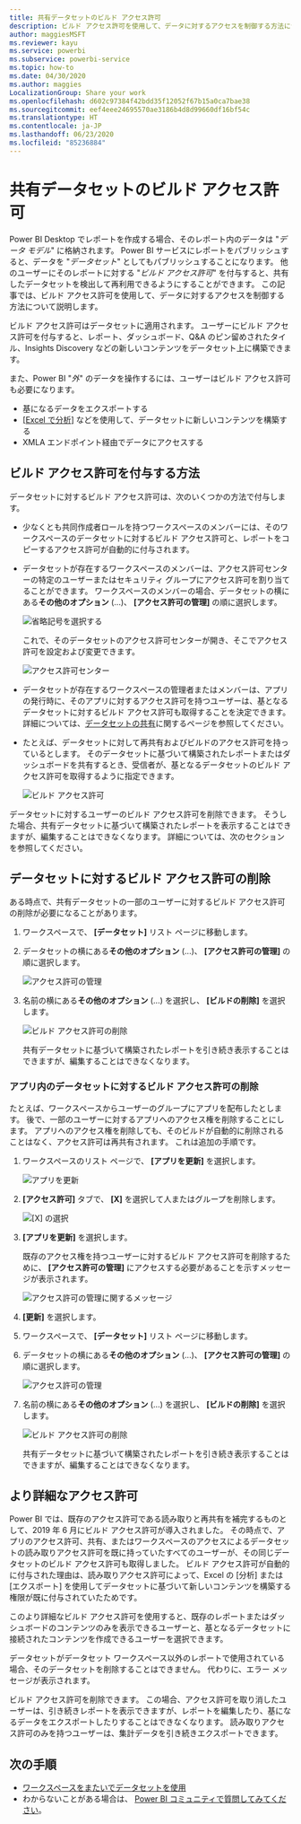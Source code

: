 ```yaml
---
title: 共有データセットのビルド アクセス許可
description: ビルド アクセス許可を使用して、データに対するアクセスを制御する方法について学習します。
author: maggiesMSFT
ms.reviewer: kayu
ms.service: powerbi
ms.subservice: powerbi-service
ms.topic: how-to
ms.date: 04/30/2020
ms.author: maggies
LocalizationGroup: Share your work
ms.openlocfilehash: d602c97384f42bdd35f12052f67b15a0ca7bae38
ms.sourcegitcommit: eef4eee24695570ae3186b4d8d99660df16bf54c
ms.translationtype: HT
ms.contentlocale: ja-JP
ms.lasthandoff: 06/23/2020
ms.locfileid: "85236884"
---
```

# <a name="build-permission-for-shared-datasets"></a>共有データセットのビルド アクセス許可

Power BI Desktop でレポートを作成する場合、そのレポート内のデータは "*データ モデル*" に格納されます。 Power BI サービスにレポートをパブリッシュすると、データを "*データセット*" としてもパブリッシュすることになります。 他のユーザーにそのレポートに対する "*ビルド アクセス許可*" を付与すると、共有したデータセットを検出して再利用できるようにすることができます。 この記事では、ビルド アクセス許可を使用して、データに対するアクセスを制御する方法について説明します。

ビルド アクセス許可はデータセットに適用されます。 ユーザーにビルド アクセス許可を付与すると、レポート、ダッシュボード、Q&A のピン留めされたタイル、Insights Discovery などの新しいコンテンツをデータセット上に構築できます。 

また、Power BI "*外*" のデータを操作するには、ユーザーはビルド アクセス許可も必要になります。

- 基になるデータをエクスポートする
- [[Excel で分析]](../collaborate-share/service-analyze-in-excel.md) などを使用して、データセットに新しいコンテンツを構築する
- XMLA エンドポイント経由でデータにアクセスする

## <a name="ways-to-give-build-permission"></a>ビルド アクセス許可を付与する方法

データセットに対するビルド アクセス許可は、次のいくつかの方法で付与します。

- 少なくとも共同作成者ロールを持つワークスペースのメンバーには、そのワークスペースのデータセットに対するビルド アクセス許可と、レポートをコピーするアクセス許可が自動的に付与されます。
 
- データセットが存在するワークスペースのメンバーは、アクセス許可センターの特定のユーザーまたはセキュリティ グループにアクセス許可を割り当てることができます。 ワークスペースのメンバーの場合、データセットの横にある**その他のオプション** (...)、 **[アクセス許可の管理]** の順に選択します。

    ![省略記号を選択する](media/service-datasets-build-permissions/power-bi-dataset-permissions-new-look.png)

    これで、そのデータセットのアクセス許可センターが開き、そこでアクセス許可を設定および変更できます。

    ![アクセス許可センター](media/service-datasets-build-permissions/power-bi-dataset-remove-permissions-no-callouts.png)

- データセットが存在するワークスペースの管理者またはメンバーは、アプリの発行時に、そのアプリに対するアクセス許可を持つユーザーは、基となるデータセットに対するビルド アクセス許可も取得することを決定できます。 詳細については、[データセットの共有](service-datasets-share.md)に関するページを参照してください。

- たとえば、データセットに対して再共有およびビルドのアクセス許可を持っているとします。 そのデータセットに基づいて構築されたレポートまたはダッシュボードを共有するとき、受信者が、基となるデータセットのビルド アクセス許可を取得するように指定できます。

    ![ビルド アクセス許可](media/service-datasets-build-permissions/power-bi-share-report-allow-users.png)

データセットに対するユーザーのビルド アクセス許可を削除できます。 そうした場合、共有データセットに基づいて構築されたレポートを表示することはできますが、編集することはできなくなります。 詳細については、次のセクションを参照してください。

## <a name="remove-build-permission-for-a-dataset"></a>データセットに対するビルド アクセス許可の削除

ある時点で、共有データセットの一部のユーザーに対するビルド アクセス許可の削除が必要になることがあります。 

1. ワークスペースで、 **[データセット]** リスト ページに移動します。 
1. データセットの横にある**その他のオプション** (...)、 **[アクセス許可の管理]** の順に選択します。

    ![アクセス許可の管理](media/service-datasets-build-permissions/power-bi-dataset-permissions-new-look.png)

1. 名前の横にある**その他のオプション** (...) を選択し、 **[ビルドの削除]** を選択します。

    ![ビルド アクセス許可の削除](media/service-datasets-build-permissions/power-bi-dataset-remove-build-permissions.png)

    共有データセットに基づいて構築されたレポートを引き続き表示することはできますが、編集することはできなくなります。

### <a name="remove-build-permission-for-a-dataset-in-an-app"></a>アプリ内のデータセットに対するビルド アクセス許可の削除

たとえば、ワークスペースからユーザーのグループにアプリを配布したとします。 後で、一部のユーザーに対するアプリへのアクセス権を削除することにします。 アプリへのアクセス権を削除しても、そのビルドが自動的に削除されることはなく、アクセス許可は再共有されます。 これは追加の手順です。 

1. ワークスペースのリスト ページで、 **[アプリを更新]** を選択します。 

    ![アプリを更新](media/service-datasets-build-permissions/power-bi-app-update.png)

1. **[アクセス許可]** タブで、 **[X]** を選択して人またはグループを削除します。 

    ![[X] の選択](media/service-datasets-build-permissions/power-bi-app-delete-user.png)
1. **[アプリを更新]** を選択します。

    既存のアクセス権を持つユーザーに対するビルド アクセス許可を削除するために、 **[アクセス許可の管理]** にアクセスする必要があることを示すメッセージが表示されます。 

    ![アクセス許可の管理に関するメッセージ](media/service-datasets-build-permissions/power-bi-dataset-app-remove-message.png)

1. **[更新]** を選択します。

1. ワークスペースで、 **[データセット]** リスト ページに移動します。 
1. データセットの横にある**その他のオプション** (...)、 **[アクセス許可の管理]** の順に選択します。

    ![アクセス許可の管理](media/service-datasets-build-permissions/power-bi-dataset-permissions-new-look.png)

1. 名前の横にある**その他のオプション** (...) を選択し、 **[ビルドの削除]** を選択します。

    ![ビルド アクセス許可の削除](media/service-datasets-build-permissions/power-bi-dataset-remove-build-permissions.png)

    共有データセットに基づいて構築されたレポートを引き続き表示することはできますが、編集することはできなくなります。

## <a name="more-granular-permissions"></a>より詳細なアクセス許可

Power BI では、既存のアクセス許可である読み取りと再共有を補完するものとして、2019 年 6 月にビルド アクセス許可が導入されました。 その時点で、アプリのアクセス許可、共有、またはワークスペースのアクセスによるデータセットの読み取りアクセス許可を既に持っていたすべてのユーザーが、その同じデータセットのビルド アクセス許可も取得しました。 ビルド アクセス許可が自動的に付与された理由は、読み取りアクセス許可によって、Excel の [分析] または [エクスポート] を使用してデータセットに基づいて新しいコンテンツを構築する権限が既に付与されていたためです。

このより詳細なビルド アクセス許可を使用すると、既存のレポートまたはダッシュボードのコンテンツのみを表示できるユーザーと、基となるデータセットに接続されたコンテンツを作成できるユーザーを選択できます。

データセットがデータセット ワークスペース以外のレポートで使用されている場合、そのデータセットを削除することはできません。 代わりに、エラー メッセージが表示されます。

ビルド アクセス許可を削除できます。 この場合、アクセス許可を取り消したユーザーは、引き続きレポートを表示できますが、レポートを編集したり、基になるデータをエクスポートしたりすることはできなくなります。 読み取りアクセス許可のみを持つユーザーは、集計データを引き続きエクスポートできます。 

## <a name="next-steps"></a>次の手順

- [ワークスペースをまたいでデータセットを使用](service-datasets-across-workspaces.md)
- わからないことがある場合は、 [Power BI コミュニティで質問してみてください](https://community.powerbi.com/)。
